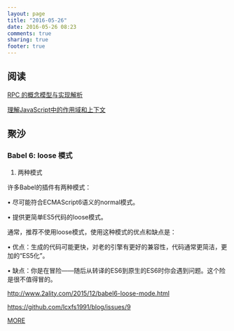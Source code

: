 ```yaml
---
layout: page
title: "2016-05-26"
date: 2016-05-26 08:23
comments: true
sharing: true
footer: true
---
```


## 阅读

[RPC 的概念模型与实现解析](http://mp.weixin.qq.com/s?__biz=MzAxMTEyOTQ5OQ%3D%3D&mid=2650610547&idx=1&sn=2cae08dbf62d9a6c2f964ffd440c0077)

[理解JavaScript中的作用域和上下文](http://wwsun.github.io/posts/scope-and-context-in-javascript.html)

## 聚沙

### Babel 6: loose 模式

1. 两种模式

许多Babel的插件有两种模式：

• 尽可能符合ECMAScript6语义的normal模式。

• 提供更简单ES5代码的loose模式。

通常，推荐不使用loose模式，使用这种模式的优点和缺点是：

• 优点：生成的代码可能更快，对老的引擎有更好的兼容性，代码通常更简洁，更加的“ES5化”。

• 缺点：你是在冒险——随后从转译的ES6到原生的ES6时你会遇到问题。这个险是很不值得冒的。

http://www.2ality.com/2015/12/babel6-loose-mode.html

https://github.com/lcxfs1991/blog/issues/9


[MORE](http://blog.mirreal.net/note/2016-05-26.html)
